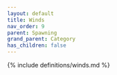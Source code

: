 ```yaml
---
layout: default
title: Winds
nav_order: 9
parent: Spawning
grand_parent: Category
has_children: false
---
```

{% include definitions/winds.md %}
